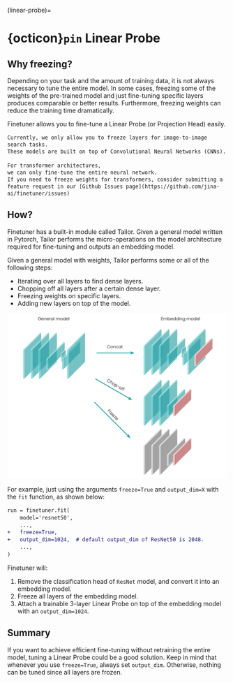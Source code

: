 (linear-probe)=
# {octicon}`pin` Linear Probe

## Why freezing?

Depending on your task and the amount of training data,
it is not always necessary to tune the entire model.
In some cases,
freezing some of the weights of the pre-trained model and just fine-tuning specific layers produces comparable or better results.
Furthermore, freezing weights can reduce the training time dramatically.

Finetuner allows you to fine-tune a Linear Probe (or Projection Head) easily.

```{warning}
Currently, we only allow you to freeze layers for image-to-image search tasks.
These models are built on top of Convolutional Neural Networks (CNNs).

For transformer architectures,
we can only fine-tune the entire neural network.
If you need to freeze weights for transformers, consider submitting a feature request in our [Github Issues page](https://github.com/jina-ai/finetuner/issues)
```

## How?

Finetuner has a built-in module called Tailor.
Given a general model written in Pytorch,
Tailor performs the micro-operations on the model architecture required for fine-tuning and outputs an embedding model.

Given a general model with weights, Tailor performs some or all of the following steps:

+ Iterating over all layers to find dense layers.
+ Chopping off all layers after a certain dense layer.
+ Freezing weights on specific layers.
+ Adding new layers on top of the model.

![tailor](../imgs/tailor.svg)

For example, just using the arguments `freeze=True` and `output_dim=X` with the `fit` function, as shown below:

```diff
run = finetuner.fit(
    model='resnet50',
    ...,
+   freeze=True,
+   output_dim=1024,  # default output_dim of ResNet50 is 2048.
    ...,
)
```

Finetuner will:

1. Remove the classification head of `ResNet` model, and convert it into an embedding model.
2. Freeze all layers of the embedding model.
3. Attach a trainable 3-layer Linear Probe on top of the embedding model with an `output_dim=1024`.

## Summary

If you want to achieve efficient fine-tuning without retraining the entire model,
tuning a Linear Probe could be a good solution.
Keep in mind that whenever you use `freeze=True`, always set `output_dim`.
Otherwise, nothing can be tuned since all layers are frozen.